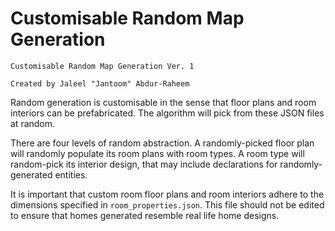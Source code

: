 # Customisable Random Map Generation

```
Customisable Random Map Generation Ver. 1

Created by Jaleel "Jantoom" Abdur-Raheem
```

Random generation is customisable in the sense that floor plans and room interiors can be prefabricated. The algorithm will pick from these JSON files at random.

There are four levels of random abstraction. A randomly-picked floor plan will randomly populate its room plans with room types. A room type will random-pick its interior design, that may include declarations for randomly-generated entities.

It is important that custom room floor plans and room interiors adhere to the dimensions specified in `room_properties.json`. This file should not be edited to ensure that homes generated resemble real life home designs.